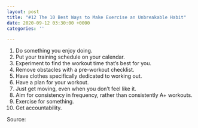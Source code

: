 ```yaml
---
layout: post
title: "#12 The 10 Best Ways to Make Exercise an Unbreakable Habit"
date: 2020-09-12 03:30:00 +0000
categories: ''

---
```

 1. Do something you enjoy doing.
 2. Put your training schedule on your calendar.
 3. Experiment to find the workout time that’s best for you.
 4. Remove obstacles with a pre-workout checklist.
 5. Have clothes specifically dedicated to working out.
 6. Have a plan for your workout.
 7. Just get moving, even when you don’t feel like it.
 8. Aim for consistency in frequency, rather than consistently A+ workouts.
 9. Exercise for something.
10. Get accountability.

Source: 